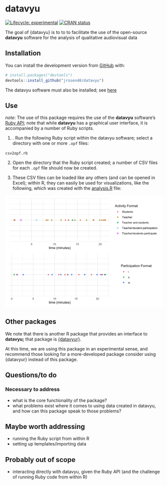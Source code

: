
<!-- README.md is generated from README.Rmd. Please edit that file -->

# datavyu

<!-- badges: start -->

[![Lifecycle:
experimental](https://img.shields.io/badge/lifecycle-experimental-orange.svg)](https://www.tidyverse.org/lifecycle/#experimental)
[![CRAN
status](https://www.r-pkg.org/badges/version/datavyu)](https://CRAN.R-project.org/package=datavyu)
<!-- badges: end -->

The goal of {datavyu} is to to to facilitate the use of the open-source
**datavyu** software for the analysis of qualitative audiovisual data

## Installation

You can install the development version from
[GitHub](https://github.com/) with:

``` r
# install.packages("devtools")
devtools::install_github("jrosen48/datavyu")
```

The datavyu software must also be installed; see
[here](https://datavyu.org/download.html)

## Use

*note*: The use of this package requires the use of the **datavyu**
software’s [Ruby API](https://datavyu.org/user-guide/api.html); note
that while **datavyu** has a graphical user interface, it is accompanied
by a number of Ruby scripts.

1.  . Run the following Ruby script within the datavyu software; select
    a directory with one or more `.opf` files:

`csv2opf.rb`

2.  Open the directory that the Ruby script created; a number of CSV
    files for each `.opf` file should now be created.

3.  These CSV files can be loaded like any others (and can be opened in
    Excel); within R, they can easily be used for visualizations, like
    the following, which was created with the [analysis.R](analysis.R)
    file:

![example image](readme-img.png)

## Other packages

We note that there is another R package that provides an interface to
**datavyu;** that package is
[{datavyur}](https://github.com/iamamutt/datavyu).

At this time, we are using this package in an experimental sense, and
recommend those looking for a more-developed package consider using
{datavyur} instead of this package.

## Questions/to do

### Necessary to address

  - what is the core functionality of the package?
  - what problems exist where it comes to using data created in datavyu,
    and how can this package speak to those problems?

## Maybe worth addressing

  - running the Ruby script from within R
  - setting up templates/importing data

## Probably out of scope

  - interacting directly with datavyu, given the Ruby API (and the
    challenge of running Ruby code from within R)
